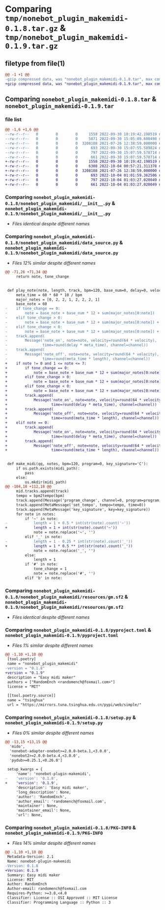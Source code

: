 # Comparing `tmp/nonebot_plugin_makemidi-0.1.8.tar.gz` & `tmp/nonebot_plugin_makemidi-0.1.9.tar.gz`

## filetype from file(1)

```diff
@@ -1 +1 @@
-gzip compressed data, was "nonebot_plugin_makemidi-0.1.8.tar", max compression
+gzip compressed data, was "nonebot_plugin_makemidi-0.1.9.tar", max compression
```

## Comparing `nonebot_plugin_makemidi-0.1.8.tar` & `nonebot_plugin_makemidi-0.1.9.tar`

### file list

```diff
@@ -1,6 +1,6 @@
--rw-r--r--   0        0        0     1558 2022-09-30 10:19:42.198519 nonebot_plugin_makemidi-0.1.8/nonebot_plugin_makemidi/__init__.py
--rw-r--r--   0        0        0     5871 2022-09-30 15:05:09.600498 nonebot_plugin_makemidi-0.1.8/nonebot_plugin_makemidi/data_source.py
--rw-r--r--   0        0        0  3208108 2021-07-26 12:38:59.000000 nonebot_plugin_makemidi-0.1.8/nonebot_plugin_makemidi/resources/gm.sf2
--rw-r--r--   0        0        0      693 2022-09-30 15:07:55.589824 nonebot_plugin_makemidi-0.1.8/pyproject.toml
--rw-r--r--   0        0        0      797 2022-09-30 15:07:59.578714 nonebot_plugin_makemidi-0.1.8/setup.py
--rw-r--r--   0        0        0      661 2022-09-30 15:07:59.578714 nonebot_plugin_makemidi-0.1.8/PKG-INFO
+-rw-r--r--   0        0        0     1558 2022-09-30 10:19:42.198519 nonebot_plugin_makemidi-0.1.9/nonebot_plugin_makemidi/__init__.py
+-rw-r--r--   0        0        0     6308 2022-10-04 00:57:21.311378 nonebot_plugin_makemidi-0.1.9/nonebot_plugin_makemidi/data_source.py
+-rw-r--r--   0        0        0  3208108 2021-07-26 12:38:59.000000 nonebot_plugin_makemidi-0.1.9/nonebot_plugin_makemidi/resources/gm.sf2
+-rw-r--r--   0        0        0      693 2022-10-04 01:01:59.362506 nonebot_plugin_makemidi-0.1.9/pyproject.toml
+-rw-r--r--   0        0        0      797 2022-10-04 01:03:27.020049 nonebot_plugin_makemidi-0.1.9/setup.py
+-rw-r--r--   0        0        0      661 2022-10-04 01:03:27.020049 nonebot_plugin_makemidi-0.1.9/PKG-INFO
```

### Comparing `nonebot_plugin_makemidi-0.1.8/nonebot_plugin_makemidi/__init__.py` & `nonebot_plugin_makemidi-0.1.9/nonebot_plugin_makemidi/__init__.py`

 * *Files identical despite different names*

### Comparing `nonebot_plugin_makemidi-0.1.8/nonebot_plugin_makemidi/data_source.py` & `nonebot_plugin_makemidi-0.1.9/nonebot_plugin_makemidi/data_source.py`

 * *Files 12% similar despite different names*

```diff
@@ -71,26 +71,34 @@
     return note, tone_change
 
 
 def play_note(note, length, track, bpm=120, base_num=0, delay=0, velocity=1.0, channel=0, tone_change=0):
     meta_time = 60 * 60 * 10 / bpm
     major_notes = [0, 2, 2, 1, 2, 2, 2, 1]
     base_note = 60
-    if tone_change == 0:
-        note = base_note + base_num * 12 + sum(major_notes[0:note])
-    elif tone_change > 0:
-        note = base_note + base_num * 12 + sum(major_notes[0:note]) + tone_change
-    elif tone_change < 0:
-        note = base_note + base_num * 12 + sum(major_notes[0:note]) + tone_change
-    track.append(
-        Message('note_on', note=note, velocity=round(64 * velocity),
-                time=round(delay * meta_time), channel=channel))
-    track.append(
-        Message('note_off', note=note, velocity=round(64 * velocity),
-                time=round(meta_time * length), channel=channel))
+    if note != 0 and 1 <= note <= 7:
+        if tone_change == 0:
+            note = base_note + base_num * 12 + sum(major_notes[0:note])
+        elif tone_change > 0:
+            note = base_note + base_num * 12 + sum(major_notes[0:note]) + tone_change
+        elif tone_change < 0:
+            note = base_note + base_num * 12 + sum(major_notes[0:note]) + tone_change
+        track.append(
+            Message('note_on', note=note, velocity=round(64 * velocity),
+                    time=round(delay * meta_time), channel=channel))
+        track.append(
+            Message('note_off', note=note, velocity=round(64 * velocity),
+                    time=round(meta_time * length), channel=channel))
+    elif note == 0:
+        track.append(
+            Message('note_on', note=note, velocity=round(64 * velocity),
+                    time=round(delay * meta_time), channel=channel))
+        track.append(
+            Message('note_off', note=note, velocity=round(64 * velocity),
+                    time=round(meta_time * length), channel=channel))
 
 
 def make_midi(qq, notes, bpm=120, program=0, key_signature='C'):
     if os.path.exists(midi_path):
         pass
     else:
         os.mkdir(midi_path)
@@ -104,18 +112,18 @@
     mid.tracks.append(track)
     tempo = bpm2tempo(bpm)
     track.append(Message('program_change', channel=0, program=program, time=0))
     track.append(MetaMessage('set_tempo', tempo=tempo, time=0))
     track.append(MetaMessage('key_signature', key=key_signature))
     for note in notes:
         if '~' in note:
-            length = 1 + 0.5 * int(str(note).count('~'))
+            length = 1 + int(str(note).count('~'))
             note = note.replace('~', '')
         elif '_' in note:
-            length = 1 - 0.25 * int(str(note).count('_'))
+            length = 1 * 0.5 ** int(str(note).count('_'))
             note = note.replace('_', '')
         else:
             length = 1
         if '#' in note:
             tone_change = 1
             note = note.replace('#', '')
         elif 'b' in note:
```

### Comparing `nonebot_plugin_makemidi-0.1.8/nonebot_plugin_makemidi/resources/gm.sf2` & `nonebot_plugin_makemidi-0.1.9/nonebot_plugin_makemidi/resources/gm.sf2`

 * *Files identical despite different names*

### Comparing `nonebot_plugin_makemidi-0.1.8/pyproject.toml` & `nonebot_plugin_makemidi-0.1.9/pyproject.toml`

 * *Files 1% similar despite different names*

```diff
@@ -1,10 +1,10 @@
 [tool.poetry]
 name = "nonebot_plugin_makemidi"
-version = "0.1.8"
+version = "0.1.9"
 description = "Easy midi maker"
 authors = ["RandomEnch <randomench@foxmail.com>"]
 license = "MIT"
 
 [[tool.poetry.source]]
 name = "tsinghua"
 url = "https://mirrors.tuna.tsinghua.edu.cn/pypi/web/simple/"
```

### Comparing `nonebot_plugin_makemidi-0.1.8/setup.py` & `nonebot_plugin_makemidi-0.1.9/setup.py`

 * *Files 0% similar despite different names*

```diff
@@ -13,15 +13,15 @@
  'mido',
  'nonebot-adapter-onebot>=2.0.0-beta.1,<3.0.0',
  'nonebot2>=2.0.0-beta.4,<3.0.0',
  'pydub>=0.25.1,<0.26.0']
 
 setup_kwargs = {
     'name': 'nonebot-plugin-makemidi',
-    'version': '0.1.8',
+    'version': '0.1.9',
     'description': 'Easy midi maker',
     'long_description': None,
     'author': 'RandomEnch',
     'author_email': 'randomench@foxmail.com',
     'maintainer': None,
     'maintainer_email': None,
     'url': None,
```

### Comparing `nonebot_plugin_makemidi-0.1.8/PKG-INFO` & `nonebot_plugin_makemidi-0.1.9/PKG-INFO`

 * *Files 14% similar despite different names*

```diff
@@ -1,10 +1,10 @@
 Metadata-Version: 2.1
 Name: nonebot-plugin-makemidi
-Version: 0.1.8
+Version: 0.1.9
 Summary: Easy midi maker
 License: MIT
 Author: RandomEnch
 Author-email: randomench@foxmail.com
 Requires-Python: >=3.8,<4.0
 Classifier: License :: OSI Approved :: MIT License
 Classifier: Programming Language :: Python :: 3
```

